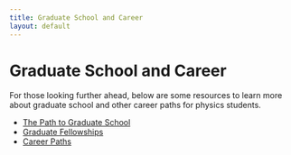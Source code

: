 ```yaml
---
title: Graduate School and Career
layout: default
---
```

<link rel="stylesheet" href="/main.css">

# Graduate School and Career

For those looking further ahead, below are some resources to learn more about graduate school and other career paths for physics students.

- [The Path to Graduate School](/grad_career/path_to_grad_school.html)
- [Graduate Fellowships](/grad_career/grad_fellowships.html)
- [Career Paths](/grad_career/career_paths.html)
